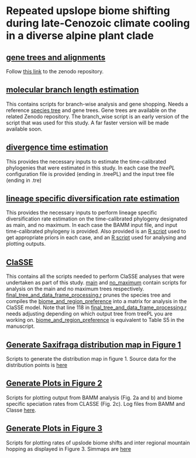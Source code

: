 # Repeated upslope biome shifting during late-Cenozoic climate cooling in a diverse alpine plant clade     

## [gene trees and alignments](https://zenodo.org/record/8408326)
Follow [this link](https://zenodo.org/record/8408326) to the zenodo repository.

## [molecular branch length estimation](https://github.com/pebgroup/alpine_saxifraga/tree/main/molecular_branch_length_estimation)
This contains scripts for branch-wise analysis and gene shopping. Needs a reference [species tree](https://github.com/pebgroup/alpine_saxifraga/blob/main/molecular_branch_length_estimation/species_tree_rooted.tre) and gene trees. Gene trees are available on the related Zenodo repository. The branch_wise script is an early version of the script that was used for this study. A far faster version will be made available soon. 

## [divergence time estimation](https://github.com/pebgroup/alpine_saxifraga/tree/main/divergence_time_estimation)
This provides the necessary inputs to estimate the time-calibrated phylogenies that were estimated in this study. In each case the *treePL* configuration file is provided (ending in .treePL) and the input tree file (ending in .tre)

## [lineage specific diversification rate estimation](https://github.com/pebgroup/alpine_saxifraga/tree/main/lineage_specific_diversification_rate_estimation)
This provides the necessary inputs to perform lineage specific diversification rate estimation on the time-calibrated phylogeny designated as main, and no maximum. In each case the BAMM input file, and input time-calibrated phylogeny is provided. Also provided is an [R script](https://github.com/pebgroup/alpine_saxifraga/blob/main/lineage_specific_diversification_rate_estimation/set_priors.R) used to get appropriate priors in each case, and an [R script](https://github.com/pebgroup/alpine_saxifraga/blob/main/lineage_specific_diversification_rate_estimation/bamm_analysis.R) used for analysing and plotting outputs.

## [ClaSSE](https://github.com/pebgroup/alpine_saxifraga/tree/main/ClaSSE) 
This contains all the scripts needed to perform ClaSSE analyses that were undertaken as part of this study. [main](https://github.com/pebgroup/alpine_saxifraga/tree/main/ClaSSE/main) and [no_maximum](https://github.com/pebgroup/alpine_saxifraga/tree/main/ClaSSE/no_maximum) contain scripts for analysis on the main and no maximum trees respectively. [final_tree_and_data_frame_processing.r](https://github.com/pebgroup/alpine_saxifraga/blob/main/ClaSSE/final_tree_and_data_frame_processing.r) prunes the species tree and compiles the [biome_and_region_preference](https://github.com/pebgroup/alpine_saxifraga/blob/main/ClaSSE/biome_region.csv) into a matrix for analysis in the ClaSSE model. Note that line 118 in [final_tree_and_data_frame_processing.r](https://github.com/pebgroup/alpine_saxifraga/blob/main/ClaSSE/final_tree_and_data_frame_processing.r) needs adjusting depending on which output tree from treePL you are working on. [biome_and_region_preference](https://github.com/pebgroup/alpine_saxifraga/blob/main/ClaSSE/biome_region.csv) is equivalent to Table S5 in the manuscript.  

## [Generate Saxifraga distribution map in Figure 1](https://github.com/pebgroup/alpine_saxifraga/tree/main/Generate_Figure_1)
Scripts to generate the distribution map in figure 1. Source data for the distribution points is [here](https://zenodo.org/records/8408326)

## [Generate Plots in Figure 2](https://github.com/pebgroup/alpine_saxifraga/tree/main/Generate_Figure_2)
Scripts for plotting output from BAMM analysis (Fig. 2a and b) and biome specific speciation rates from CLASSE (Fig. 2c). Log files from BAMM and Classe [here](https://zenodo.org/records/8408326). 

## [Generate Plots in Figure 3](https://github.com/pebgroup/alpine_saxifraga/tree/main/Generate_Figure_3)
Scripts for plotting rates of upslode biome shifts and inter regional mountain hopping as displayed in Figure 3. Simmaps are [here](https://zenodo.org/records/8408326)

